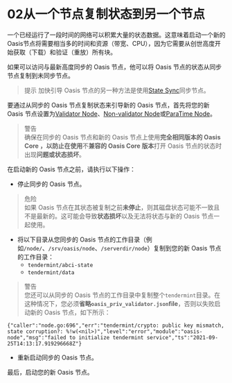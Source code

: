 # 02从一个节点复制状态到另一个节点

一个已经运行了一段时间的网络可以积累大量的状态数据。这意味着启动一个新的Oasis节点将需要相当多的时间和资源（带宽、CPU），因为它需要从创世高度开始获取（下载）和验证（重放）所有块。

如果可以访问与最新高度同步的 Oasis 节点，他可以将 Oasis 节点的状态从同步节点复制到未同步节点。

> 提示  加快引导 Oasis 节点的另一种方法是使用[State Sync](https://docs.oasis.dev/general/run-a-node/advanced/sync-node-using-state-sync)同步节点。

要通过从同步的 Oasis 节点复制状态来引导新的 Oasis 节点，首先将您的新 Oasis 节点设置为[Validator Node](https://docs.oasis.dev/general/run-a-node/set-up-your-node/run-validator)、[Non-validator Node](https://docs.oasis.dev/general/run-a-node/set-up-your-node/run-non-validator)或[ParaTime Node](https://docs.oasis.dev/general/run-a-node/set-up-your-node/run-a-paratime-node)。

> 警告  
确保在同步的 Oasis 节点和新的 Oasis 节点上使用**完全相同版本的 Oasis Core ，以防止在使用**不**兼容的 Oasis Core 版本**打开 Oasis 节点的状态时出现**问题或状态损坏**。

在启动新的 Oasis 节点之前，请执行以下操作：

- 停止同步的 Oasis 节点。

> 危险  
如果 Oasis 节点在其状态被复制之前**未停止**，则其磁盘状态可能不一致且不是最新的。这可能会导致**状态损坏**以及无法将状态与新的 Oasis 节点一起使用。

- 将以下目录从您同步的 Oasis 节点的工作目录（例如`/node/`、`/srv/oasis/node`、`/serverdir/node`）复制到您的新 Oasis 节点的工作目录：
    - `tendermint/abci-state`
    - `tendermint/data`

> 警告  
您还可以从同步的 Oasis 节点的工作目录中复制整个`tendermint`目录。在这种情况下，您必须**省略`oasis_priv_validator.json`file**，否则以失败启动新的 Oasis 节点，如下所示：

```
{"caller":"node.go:696","err":"tendermint/crypto: public key mismatch, state corruption?: %!w(<nil>)","level":"error","module":"oasis-node","msg":"failed to initialize tendermint service","ts":"2021-09-25T14:13:17.919296668Z"}

```

- 重新启动同步的 Oasis 节点。

最后，启动您的新 Oasis 节点。